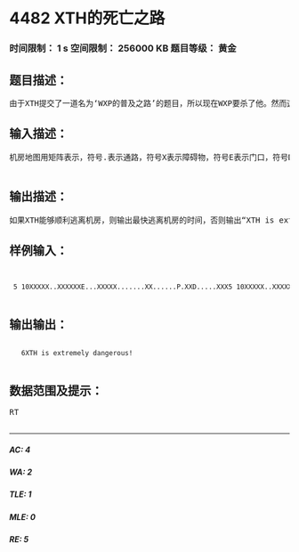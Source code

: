 # 4482 XTH的死亡之路   
### 时间限制： 1 s     空间限制： 256000 KB     题目等级： 黄金  
## 题目描述：  

<pre>
由于XTH提交了一道名为‘WXP的普及之路’的题目，所以现在WXP要杀了他。然而这并没有什么卵用囧，因为WXP年老体衰（WXP：你才年老体衰呢），他在机房放置了许多毒气喷射口来追杀XTH（丧心病狂233），作为XTH的一个朋友，请你用电脑看一看他能否逃离机房里面有若干个毒气喷射口，已知毒气的扩散速度是每单位时间向上下左右扩散一格，而XTH的逃逸速度也是每单位时间向上下左右移动一格。所有的毒气喷射口都是同时喷发的，当毒气喷射时，你就马上通知XTH逃离，XTH必须在不遇到毒气的情况下尽快逃离机房。
</pre>
  
  
## 输入描述：  

<pre>
机房地图用矩阵表示，符号.表示通路，符号X表示障碍物，符号E表示门口，符号D表示毒气喷射口所在地，符号P表示XTH当前的位置。输入首先是两个整数m,n(2<=m,n<=1000)表示矩阵的大小。接下来是m行n列的矩阵图。矩阵描述之外的地方都是障碍物且只有一个逃离的门口，但可能有多个毒气喷射口，且扩散到门口的毒气立即消散。输入有多组数据，当m,n是0 0时表示输入结束。  

</pre>
  
  
## 输出描述：  

<pre>
如果XTH能够顺利逃离机房，则输出最快逃离机房的时间，否则输出“XTH is extremely dangerous!”
</pre>
  
  
## 样例输入：  

<pre><code>
   5 10XXXXX..XXXXXXE...XXXXX.......XX......P.XXD.....XXX5 10XXXXX..XXXXXXE...XXXXX.......XX......P.XX.D....XXX0 0  

</code></pre>
  
  
## 输出输出：  

<pre><code>
   6XTH is extremely dangerous!  

</code></pre>
  
  
## 数据范围及提示：  

<pre>
RT  

</pre>
  
  
***  

##### AC: 4  
##### WA: 2  
##### TLE: 1  
##### MLE: 0  
##### RE: 5  
